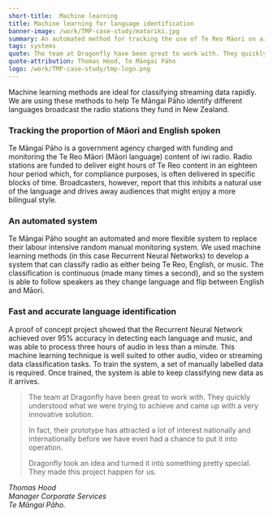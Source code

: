 ```yaml
---
short-title:  Machine learning
title: Machine learning for language identification
banner-image: /work/TMP-case-study/matariki.jpg
summary: An automated method for tracking the use of Te Reo Māori on air.
tags: systems
quote: The team at Dragonfly have been great to work with. They quickly understood what we were trying to achieve and came up with a very innovative solution. 
quote-attribution: Thomas Hood, Te Māngai Pāho
logo: /work/TMP-case-study/tmp-logo.png
---
```


Machine learning methods are ideal for classifying streaming data rapidly. We are using these methods to help Te Māngai Pāho identify different languages broadcast the radio stations they fund in New Zealand.  
<!--more-->

### Tracking the proportion of Māori and English spoken
Te Māngai Pāho is a government agency charged with funding and monitoring the 
Te Reo Māori (Māori language) content of iwi radio. 
Radio stations are funded to deliver eight hours of Te Reo content in an 
eighteen hour period which, for compliance purposes, is often delivered in specific 
blocks of time. Broadcasters, however, report that this inhibits a natural use of the 
language and drives away audiences that might enjoy a more bilingual style. 

### An automated system 
Te Māngai Pāho sought an automated and more flexible system to replace their 
labour intensive random manual monitoring system. We used machine learning methods
(in this case Recurrent Neural Networks) to develop a system that can classify radio as
either being Te Reo, English, or music. The classification is continuous (made many times
a second), and so the system is able to follow speakers as they change language and
flip between English and Māori.

### Fast and accurate language identification
A proof of concept project showed that the Recurrent Neural Network achieved over 95% accuracy in 
detecting each language and music, and was able to process three hours of audio in less than a minute.
This machine learning technique is well suited to other audio, video or streaming data classification
tasks. To train the system, a set of manually labelled data is required. Once
trained, the system is able to keep classifying new data as it arrives.

> The team at Dragonfly have been great to work with. They quickly understood what 
> we were trying to achieve and came up with a very innovative solution. 
> 
> In fact, their prototype has attracted a lot of interest nationally and internationally 
> before we have even had a chance to put it into operation.
> 
> Dragonfly took an idea and turned it into something pretty special. They made this 
> project happen for us.

<cite>Thomas Hood<br />
Manager Corporate Services<br />
Te Māngai Pāho.</cite>




